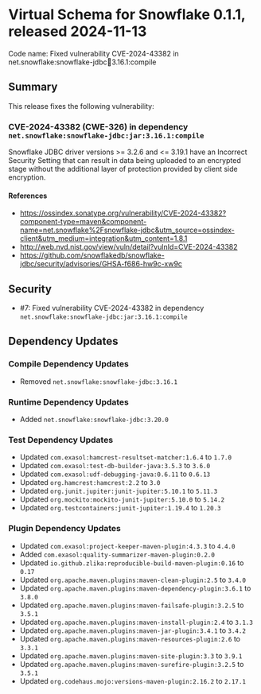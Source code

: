 # Virtual Schema for Snowflake 0.1.1, released 2024-11-13

Code name: Fixed vulnerability CVE-2024-43382 in net.snowflake:snowflake-jdbc:jar:3.16.1:compile

## Summary

This release fixes the following vulnerability:

### CVE-2024-43382 (CWE-326) in dependency `net.snowflake:snowflake-jdbc:jar:3.16.1:compile`
Snowflake JDBC driver versions >= 3.2.6 and <= 3.19.1 have an Incorrect Security Setting that can result in data being uploaded to an encrypted stage without the additional layer of protection provided by client side encryption.
#### References
* https://ossindex.sonatype.org/vulnerability/CVE-2024-43382?component-type=maven&component-name=net.snowflake%2Fsnowflake-jdbc&utm_source=ossindex-client&utm_medium=integration&utm_content=1.8.1
* http://web.nvd.nist.gov/view/vuln/detail?vulnId=CVE-2024-43382
* https://github.com/snowflakedb/snowflake-jdbc/security/advisories/GHSA-f686-hw9c-xw9c

## Security

* #7: Fixed vulnerability CVE-2024-43382 in dependency `net.snowflake:snowflake-jdbc:jar:3.16.1:compile`

## Dependency Updates

### Compile Dependency Updates

* Removed `net.snowflake:snowflake-jdbc:3.16.1`

### Runtime Dependency Updates

* Added `net.snowflake:snowflake-jdbc:3.20.0`

### Test Dependency Updates

* Updated `com.exasol:hamcrest-resultset-matcher:1.6.4` to `1.7.0`
* Updated `com.exasol:test-db-builder-java:3.5.3` to `3.6.0`
* Updated `com.exasol:udf-debugging-java:0.6.11` to `0.6.13`
* Updated `org.hamcrest:hamcrest:2.2` to `3.0`
* Updated `org.junit.jupiter:junit-jupiter:5.10.1` to `5.11.3`
* Updated `org.mockito:mockito-junit-jupiter:5.10.0` to `5.14.2`
* Updated `org.testcontainers:junit-jupiter:1.19.4` to `1.20.3`

### Plugin Dependency Updates

* Updated `com.exasol:project-keeper-maven-plugin:4.3.3` to `4.4.0`
* Added `com.exasol:quality-summarizer-maven-plugin:0.2.0`
* Updated `io.github.zlika:reproducible-build-maven-plugin:0.16` to `0.17`
* Updated `org.apache.maven.plugins:maven-clean-plugin:2.5` to `3.4.0`
* Updated `org.apache.maven.plugins:maven-dependency-plugin:3.6.1` to `3.8.0`
* Updated `org.apache.maven.plugins:maven-failsafe-plugin:3.2.5` to `3.5.1`
* Updated `org.apache.maven.plugins:maven-install-plugin:2.4` to `3.1.3`
* Updated `org.apache.maven.plugins:maven-jar-plugin:3.4.1` to `3.4.2`
* Updated `org.apache.maven.plugins:maven-resources-plugin:2.6` to `3.3.1`
* Updated `org.apache.maven.plugins:maven-site-plugin:3.3` to `3.9.1`
* Updated `org.apache.maven.plugins:maven-surefire-plugin:3.2.5` to `3.5.1`
* Updated `org.codehaus.mojo:versions-maven-plugin:2.16.2` to `2.17.1`
